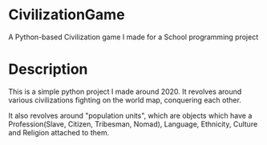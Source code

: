 # CivilizationGame
A Python-based Civilization game I made for a School programming project

# Description

This is a simple python project I made around 2020. It revolves around various civilizations fighting on the world map, conquering each other.

It also revolves around "population units", which are objects which have a Profession(Slave, Citizen, Tribesman, Nomad), Language, Ethnicity, Culture
and Religion attached to them. 
